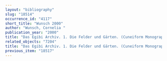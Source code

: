 ```yaml
---
layout: "bibliography"
slug: "18514"
occurrence_id: "4117"
short_title: "Wunsch 2000"
author: "Wunsch, Cornelia "
publication_year: "2000"
title: "Das Egibi Archiv. 1. Die Felder und Gärten. (Cuneiform Monographs 20A-B). Groningen."
related_objects: "7204"
title: "Das Egibi Archiv. 1. Die Felder und Gärten. (Cuneiform Monographs 20A-B). Groningen."
previous_item: "18517"
---
```

